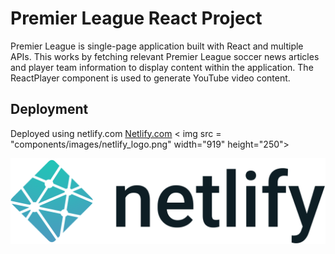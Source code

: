 # Premier League React Project
Premier League is single-page application built with React and multiple APIs.
This works by fetching relevant Premier League soccer news articles
and player team information to display content within the application.
The ReactPlayer component is used to generate YouTube video content.

## Deployment

Deployed using netlify.com
<a href="https://www.netlify.com">Netlify.com</a>
< img src = "components/images/netlify_logo.png" width="919" height="250">


![](src/components/images/netlify_logo.png)

